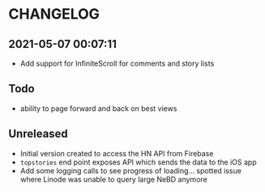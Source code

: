 # CHANGELOG

## 2021-05-07 00:07:11

- Add support for InfiniteScroll for comments and story lists

## Todo

- ability to page forward and back on best views

## Unreleased

- Initial version created to access the HN API from Firebase
- `topstories` end point exposes API which sends the data to the iOS app
- Add some logging calls to see progress of loading... spotted issue where Linode was unable to query large NeBD anymore
